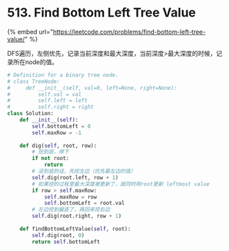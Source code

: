 # 513. Find Bottom Left Tree Value

{% embed url="https://leetcode.com/problems/find-bottom-left-tree-value/" %}

DFS遍历，左侧优先，记录当前深度和最大深度，当前深度&gt;最大深度的时候，记录所在node的值。

```python
# Definition for a binary tree node.
# class TreeNode:
#     def __init__(self, val=0, left=None, right=None):
#         self.val = val
#         self.left = left
#         self.right = right
class Solution:
    def __init__(self):
        self.bottomLeft = 0
        self.maxRow = -1
        
    def dig(self, root, row):
        # 挖到底，停下
        if not root: 
            return
        # 没到底的话，先挖左边（优先最左边的值）
        self.dig(root.left, row + 1)
        # 如果挖的过程里最大深度被更新了，就同时用root更新 leftmost value
        if row > self.maxRow:
            self.maxRow = row
            self.bottomLeft = root.val
        # 左边挖到最底了，再回来挖右边
        self.dig(root.right, row + 1)
        
    def findBottomLeftValue(self, root):      
        self.dig(root, 0)
        return self.bottomLeft
```

